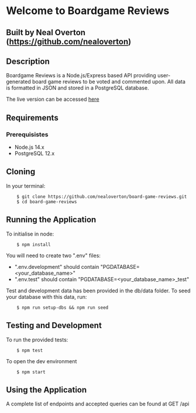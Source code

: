 # Welcome to Boardgame Reviews

## Built by Neal Overton (https://github.com/nealoverton)

## Description

Boardgame Reviews is a Node.js/Express based API providing user-generated board game reviews to be voted and commented upon. All data is formatted in JSON and stored in a PostgreSQL database.

The live version can be accessed [here](https://boardgame-reviews.herokuapp.com/)

## Requirements

### Prerequisistes

- Node.js 14.x
- PostgreSQL 12.x

## Cloning

In your terminal:

        $ git clone https://github.com/nealoverton/board-game-reviews.git
        $ cd board-game-reviews

## Running the Application

To initialise in node:

        $ npm install

You will need to create two ".env" files:

- ".env.development" should contain "PGDATABASE=<your_database_name>"
- ".env.test" should contain "PGDATABASE=<your_database_name>\_test"

Test and development data has been provided in the db/data folder. To seed your database with this data, run:

        $ npm run setup-dbs && npm run seed

## Testing and Development

To run the provided tests:

        $ npm test

To open the dev environment

        $ npm start

## Using the Application

A complete list of endpoints and accepted queries can be found at GET /api
